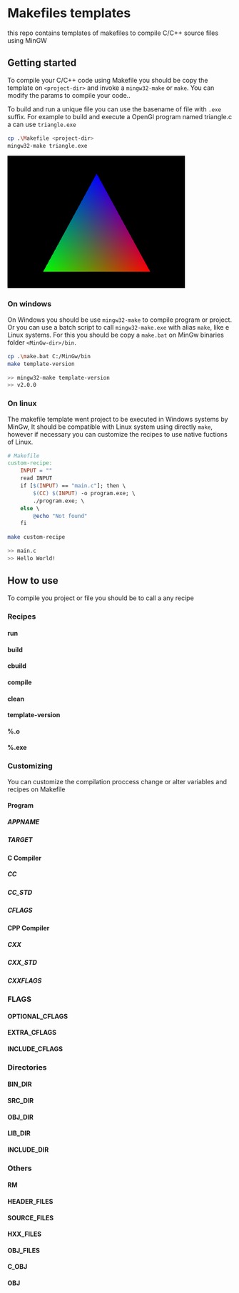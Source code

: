 # Makefiles templates

this repo contains templates of makefiles to compile C/C++ source files using MinGW

## Getting started

To compile your C/C++ code using Makefile you should be copy the template on `<project-dir>` and invoke a `mingw32-make` or `make`. You can modify the params to compile your code..

To build and run a unique file you can use the basename of file with `.exe` suffix. For example to build and execute a OpenGl program named triangle.c a can use `triangle.exe`

```sh
cp .\Makefile <project-dir>
mingw32-make triangle.exe
```

!["Program Output: OpenGL Triangle"](./public/triangle.png "Output: OpenGL Triangle")

### On windows

On Windows you should be use `mingw32-make` to compile program or project. Or you can use a batch script to call `mingw32-make.exe` with alias `make`, like e Linux systems. For this you should be copy a `make.bat` on MinGw binaries folder `<MinGw-dir>/bin`.

```sh
cp .\make.bat C:/MinGw/bin
make template-version
```

```sh
>> mingw32-make template-version
>> v2.0.0
```

### On linux

The makefile template went project to be executed in Windows systems by MinGw, It should be compatible with Linux system using directly `make`, however if necessary you can customize the recipes to use native fuctions of Linux.

```Makefile
# Makefile
custom-recipe:
    INPUT = ""
    read INPUT
    if [$(INPUT) == "main.c"]; then \
        $(CC) $(INPUT) -o program.exe; \
        ./program.exe; \
    else \
        @echo "Not found"
    fi

```

```sh
make custom-recipe
```

```sh
>> main.c
>> Hello World!
```

## How to use

To compile you project or file you should be to call a any recipe

### Recipes

#### run

#### build

#### cbuild

#### compile

#### clean

#### template-version

#### %.o

#### %.exe

### Customizing

You can customize the compilation proccess change or alter variables and recipes on Makefile

#### Program

##### APPNAME

##### TARGET

#### C Compiler

##### CC

##### CC_STD

##### CFLAGS

#### CPP Compiler

##### CXX

##### CXX_STD

##### CXXFLAGS

### FLAGS

#### OPTIONAL_CFLAGS

#### EXTRA_CFLAGS

#### INCLUDE_CFLAGS

### Directories

#### BIN_DIR

#### SRC_DIR

#### OBJ_DIR

#### LIB_DIR

#### INCLUDE_DIR

### Others

#### RM

#### HEADER_FILES

#### SOURCE_FILES

#### HXX_FILES

#### OBJ_FILES

#### C_OBJ

#### OBJ
